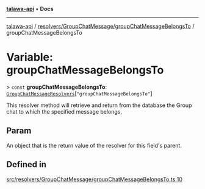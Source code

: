 [**talawa-api**](../../../../README.md) • **Docs**

***

[talawa-api](../../../../modules.md) / [resolvers/GroupChatMessage/groupChatMessageBelongsTo](../README.md) / groupChatMessageBelongsTo

# Variable: groupChatMessageBelongsTo

\> `const` **groupChatMessageBelongsTo**: [`GroupChatMessageResolvers`](../../../../types/generatedGraphQLTypes/type-aliases/GroupChatMessageResolvers.md)\[`"groupChatMessageBelongsTo"`\]

This resolver method will retrieve and return from the database the Group chat to which the specified message belongs.

## Param

An object that is the return value of the resolver for this field's parent.

## Defined in

[src/resolvers/GroupChatMessage/groupChatMessageBelongsTo.ts:10](https://github.com/PalisadoesFoundation/talawa-api/blob/d0c167bb942c4778fba221c2cdd27665fc7dbf61/src/resolvers/GroupChatMessage/groupChatMessageBelongsTo.ts#L10)
